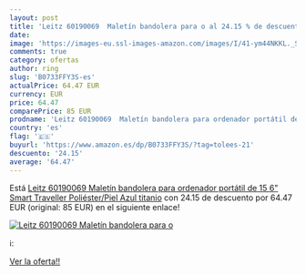 ```yaml
---
layout: post
title: 'Leitz 60190069  Maletín bandolera para o al 24.15 % de descuento'
date: 
image: 'https://images-eu.ssl-images-amazon.com/images/I/41-ym44NKKL._SL200_.jpg'
comments: true
category: ofertas
author: ring
slug: 'B0733FFY3S-es'
actualPrice: 64.47 EUR
currency: EUR
price: 64.47
comparePrice: 85 EUR
prodname: 'Leitz 60190069  Maletín bandolera para ordenador portátil de 15 6" Smart Traveller  Poliéster/Piel  Azul titanio'
country: 'es'
flag: '🇪🇸'
buyurl: 'https://www.amazon.es/dp/B0733FFY3S/?tag=tolees-21'
descuento: '24.15'
average: '64.47'
---
```


Está [Leitz 60190069  Maletín bandolera para ordenador portátil de 15 6" Smart Traveller  Poliéster/Piel  Azul titanio](https://www.amazon.es/dp/B0733FFY3S/?tag=tolees-21) con 24.15 de descuento por 64.47 EUR (original: 85 EUR) en el siguiente enlace!

[![Leitz 60190069  Maletín bandolera para o](https://images-eu.ssl-images-amazon.com/images/I/41-ym44NKKL._SL200_.jpg)](https://www.amazon.es/dp/B0733FFY3S/?tag=tolees-21)

ℹ️:


[Ver la oferta!!](https://www.amazon.es/dp/B0733FFY3S/?tag=tolees-21)
